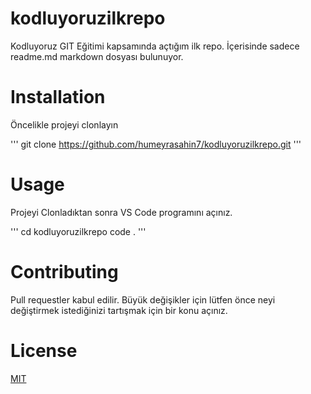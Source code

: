 # kodluyoruzilkrepo
Kodluyoruz GIT Eğitimi kapsamında açtığım ilk repo. İçerisinde sadece readme.md markdown dosyası bulunuyor.

# Installation
Öncelikle projeyi clonlayın

'''
git clone https://github.com/humeyrasahin7/kodluyoruzilkrepo.git
'''

# Usage

Projeyi Clonladıktan sonra VS Code programını açınız.

'''
cd kodluyoruzilkrepo
code . 
'''

# Contributing 

Pull requestler kabul edilir. Büyük değişikler için lütfen önce neyi değiştirmek istediğinizi tartışmak için bir konu açınız.

# License 

[MIT](https://github.com/humeyrasahin7/kodluyoruzilkrepo/blob/main/LICENSE)
